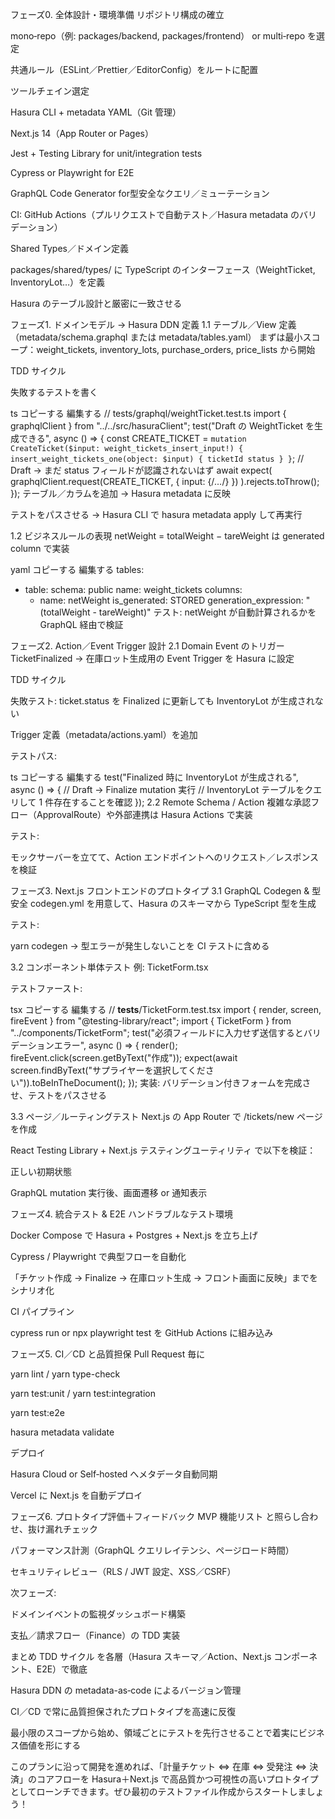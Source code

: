 フェーズ0. 全体設計・環境準備
リポジトリ構成の確立

mono‑repo（例: packages/backend, packages/frontend） or multi‑repo を選定

共通ルール（ESLint／Prettier／EditorConfig）をルートに配置

ツールチェイン選定

Hasura CLI + metadata YAML（Git 管理）

Next.js 14（App Router or Pages）

Jest + Testing Library for unit/integration tests

Cypress or Playwright for E2E

GraphQL Code Generator for型安全なクエリ／ミューテーション

CI: GitHub Actions（プルリクエストで自動テスト／Hasura metadata のバリデーション）

Shared Types／ドメイン定義

packages/shared/types/ に TypeScript のインターフェース（WeightTicket, InventoryLot…）を定義

Hasura のテーブル設計と厳密に一致させる

フェーズ1. ドメインモデル → Hasura DDN 定義
1.1 テーブル／View 定義（metadata/schema.graphql または metadata/tables.yaml）
まずは最小スコープ：weight_tickets, inventory_lots, purchase_orders, price_lists から開始

TDD サイクル

失敗するテストを書く

ts
コピーする
編集する
// tests/graphql/weightTicket.test.ts
import { graphqlClient } from "../../src/hasuraClient";
test("Draft の WeightTicket を生成できる", async () => {
  const CREATE_TICKET = `
    mutation CreateTicket($input: weight_tickets_insert_input!) {
      insert_weight_tickets_one(object: $input) {
        ticketId
        status
      }
    }
  `;
  // Draft → まだ status フィールドが認識されないはず
  await expect(
    graphqlClient.request(CREATE_TICKET, { input: {/*…*/} })
  ).rejects.toThrow();
});
テーブル／カラムを追加 → Hasura metadata に反映

テストをパスさせる → Hasura CLI で hasura metadata apply して再実行

1.2 ビジネスルールの表現
netWeight = totalWeight − tareWeight は generated column で実装

yaml
コピーする
編集する
tables:
  - table:
      schema: public
      name: weight_tickets
    columns:
      - name: netWeight
        is_generated: STORED
        generation_expression: "(totalWeight - tareWeight)"
テスト: netWeight が自動計算されるかを GraphQL 経由で検証

フェーズ2. Action／Event Trigger 設計
2.1 Domain Event のトリガー
TicketFinalized → 在庫ロット生成用の Event Trigger を Hasura に設定

TDD サイクル

失敗テスト: ticket.status を Finalized に更新しても InventoryLot が生成されない

Trigger 定義（metadata/actions.yaml）を追加

テストパス:

ts
コピーする
編集する
test("Finalized 時に InventoryLot が生成される", async () => {
  // Draft → Finalize mutation 実行
  // InventoryLot テーブルをクエリして 1 件存在することを確認
});
2.2 Remote Schema / Action
複雑な承認フロー（ApprovalRoute）や外部連携は Hasura Actions で実装

テスト:

モックサーバーを立てて、Action エンドポイントへのリクエスト／レスポンスを検証

フェーズ3. Next.js フロントエンドのプロトタイプ
3.1 GraphQL Codegen & 型安全
codegen.yml を用意して、Hasura のスキーマから TypeScript 型を生成

テスト:

yarn codegen → 型エラーが発生しないことを CI テストに含める

3.2 コンポーネント単体テスト
例: TicketForm.tsx

テストファースト:

tsx
コピーする
編集する
// __tests__/TicketForm.test.tsx
import { render, screen, fireEvent } from "@testing-library/react";
import { TicketForm } from "../components/TicketForm";
test("必須フィールドに入力せず送信するとバリデーションエラー", async () => {
  render(<TicketForm />);
  fireEvent.click(screen.getByText("作成"));
  expect(await screen.findByText("サプライヤーを選択してください")).toBeInTheDocument();
});
実装: バリデーション付きフォームを完成させ、テストをパスさせる

3.3 ページ／ルーティングテスト
Next.js の App Router で /tickets/new ページを作成

React Testing Library + Next.js テスティングユーティリティ で以下を検証：

正しい初期状態

GraphQL mutation 実行後、画面遷移 or 通知表示

フェーズ4. 統合テスト & E2E
ハンドラブルなテスト環境

Docker Compose で Hasura + Postgres + Next.js を立ち上げ

Cypress / Playwright で典型フローを自動化

「チケット作成 → Finalize → 在庫ロット生成 → フロント画面に反映」までをシナリオ化

CI パイプライン

cypress run or npx playwright test を GitHub Actions に組み込み

フェーズ5. CI／CD と品質担保
Pull Request 毎に

yarn lint / yarn type-check

yarn test:unit / yarn test:integration

yarn test:e2e

hasura metadata validate

デプロイ

Hasura Cloud or Self‑hosted へメタデータ自動同期

Vercel に Next.js を自動デプロイ

フェーズ6. プロトタイプ評価＋フィードバック
MVP 機能リスト と照らし合わせ、抜け漏れチェック

パフォーマンス計測（GraphQL クエリレイテンシ、ページロード時間）

セキュリティレビュー（RLS / JWT 設定、XSS／CSRF）

次フェーズ:

ドメインイベントの監視ダッシュボード構築

支払／請求フロー（Finance）の TDD 実装

まとめ
TDD サイクル を各層（Hasura スキーマ／Action、Next.js コンポーネント、E2E）で徹底

Hasura DDN の metadata-as‑code によるバージョン管理

CI／CD で常に品質担保されたプロトタイプを高速に反復

最小限のスコープから始め、領域ごとにテストを先行させることで着実にビジネス価値を形にする

このプランに沿って開発を進めれば、「計量チケット ⇔ 在庫 ⇔ 受発注 ⇔ 決済」のコアフローを Hasura＋Next.js で高品質かつ可視性の高いプロトタイプとしてローンチできます。ぜひ最初のテストファイル作成からスタートしましょう！